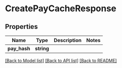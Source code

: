 # CreatePayCacheResponse

## Properties
Name | Type | Description | Notes
------------ | ------------- | ------------- | -------------
**pay_hash** | **string** |  | 

[[Back to Model list]](../README.md#documentation-for-models) [[Back to API list]](../README.md#documentation-for-api-endpoints) [[Back to README]](../README.md)

